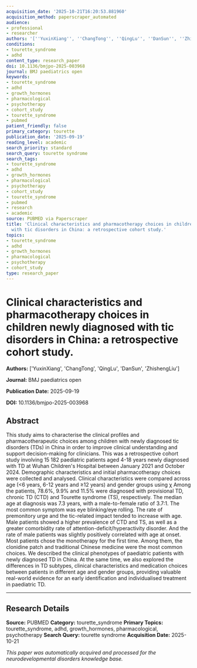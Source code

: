 ```yaml
---
acquisition_date: '2025-10-21T16:20:53.881960'
acquisition_method: paperscraper_automated
audience:
- professional
- researcher
authors: '[''YuxinXiang'', ''ChangTong'', ''QingLu'', ''DanSun'', ''ZhishengLiu'']'
conditions:
- tourette_syndrome
- adhd
content_type: research_paper
doi: 10.1136/bmjpo-2025-003968
journal: BMJ paediatrics open
keywords:
- tourette_syndrome
- adhd
- growth_hormones
- pharmacological
- psychotherapy
- cohort_study
- tourette_syndrome
- pubmed
patient_friendly: false
primary_category: tourette
publication_date: '2025-09-19'
reading_level: academic
search_priority: standard
search_query: tourette syndrome
search_tags:
- tourette_syndrome
- adhd
- growth_hormones
- pharmacological
- psychotherapy
- cohort_study
- tourette_syndrome
- pubmed
- research
- academic
source: PUBMED via Paperscraper
title: 'Clinical characteristics and pharmacotherapy choices in children newly diagnosed
  with tic disorders in China: a retrospective cohort study.'
topics:
- tourette_syndrome
- adhd
- growth_hormones
- pharmacological
- psychotherapy
- cohort_study
type: research_paper
---
```


# Clinical characteristics and pharmacotherapy choices in children newly diagnosed with tic disorders in China: a retrospective cohort study.

**Authors:** ['YuxinXiang', 'ChangTong', 'QingLu', 'DanSun', 'ZhishengLiu']

**Journal:** BMJ paediatrics open

**Publication Date:** 2025-09-19

**DOI:** 10.1136/bmjpo-2025-003968

## Abstract

This study aims to characterise the clinical profiles and pharmacotherapeutic choices among children with newly diagnosed tic disorders (TDs) in China in order to improve clinical understanding and support decision-making for clinicians. This was a retrospective cohort study involving 15 182 paediatric patients aged 4-18 years newly diagnosed with TD at Wuhan Children's Hospital between January 2021 and October 2024. Demographic characteristics and initial pharmacotherapy choices were collected and analysed. Clinical characteristics were compared across age (<6 years, 6-12 years and ≥12 years) and gender groups using χ Among the patients, 78.6%, 9.9% and 11.5% were diagnosed with provisional TD, chronic TD (CTD) and Tourette syndrome (TS), respectively. The median age at diagnosis was 7.3 years, with a male-to-female ratio of 3.7:1. The most common symptom was eye blinking/eye rolling. The rate of premonitory urge and the tic-related impact tended to increase with age. Male patients showed a higher prevalence of CTD and TS, as well as a greater comorbidity rate of attention-deficit/hyperactivity disorder. And the rate of male patients was slightly positively correlated with age at onset. Most patients chose the monotherapy for the first time. Among them, the clonidine patch and traditional Chinese medicine were the most common choices. We described the clinical phenotypes of paediatric patients with newly diagnosed TD in China. At the same time, we also explored the differences in TD subtypes, clinical characteristics and medication choices between patients in different age and gender groups, providing valuable real-world evidence for an early identification and individualised treatment in paediatric TD.

---

## Research Details

**Source:** PUBMED
**Category:** tourette_syndrome
**Primary Topics:** tourette_syndrome, adhd, growth_hormones, pharmacological, psychotherapy
**Search Query:** tourette syndrome
**Acquisition Date:** 2025-10-21

*This paper was automatically acquired and processed for the neurodevelopmental disorders knowledge base.*
